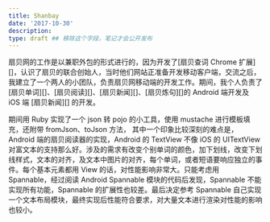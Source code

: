 ```yaml
---
title: Shanbay
date: '2017-10-30'
description:
type: draft ## 移除这个字段，笔记才会公开发布
---
```



扇贝网的工作是以兼职外包的形式进行的，因为开发了[扇贝查词 Chrome 扩展][]，认识了扇贝的联合创始人，当时他们网站正准备开发移动客户端，交流之后，我建立了一个两人的小团队，负责扇贝网移动端的开发工作。期间，我个人负责了[扇贝单词][]、[扇贝阅读][]、[扇贝新闻][]、[扇贝炼句][]的 Android 端开发及 iOS 端 [扇贝新闻][] 的开发。

期间用 Ruby 实现了一个 json 转 pojo 的小工具，使用 mustache 进行模板填充，还附带 fromJson、toJson 方法，
其中一个印象比较深刻的难点是，Android 端的扇贝阅读器的实现，Android 的 TextView 不像 iOS 的 UITextView 对富文本的支持那么好。涉及的需求有改变个别单词的颜色，加下划线，改变下划线样式，文本的对齐，及文本中图片的对齐，每个单词，或者短语要响应独立的事件。每个基本元素都用 View 的话，对性能影响非常大。只能考虑用 Spannable，经过阅读 Android Spannable 模块的代码后发现，Spannable 不能实现所有功能，Spannable 的扩展性也较差。最后决定参考 Spannable 自己实现一个文本布局模块，最终实现后性能符合要求，对大量文本进行渲染对性能的影响也较小。
